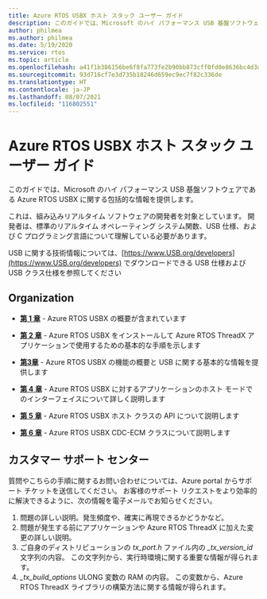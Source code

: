 ```yaml
---
title: Azure RTOS USBX ホスト スタック ユーザー ガイド
description: このガイドでは、Microsoft のハイ パフォーマンス USB 基盤ソフトウェアである Azure RTOS USBX に関する包括的な情報を提供します。
author: philmea
ms.author: philmea
ms.date: 5/19/2020
ms.service: rtos
ms.topic: article
ms.openlocfilehash: a41f1b386156be6f8fa773fe2b90bb873cff0fd0e8636bc4d3d8f75295bf7f19
ms.sourcegitcommit: 93d716cf7e3d735b18246d659ec9ec7f82c336de
ms.translationtype: HT
ms.contentlocale: ja-JP
ms.lasthandoff: 08/07/2021
ms.locfileid: "116802551"
---
```

# <a name="azure-rtos-usbx-host-stack-user-guide"></a>Azure RTOS USBX ホスト スタック ユーザー ガイド

このガイドでは、Microsoft のハイ パフォーマンス USB 基盤ソフトウェアである Azure RTOS USBX に関する包括的な情報を提供します。

これは、組み込みリアルタイム ソフトウェアの開発者を対象としています。 開発者は、標準のリアルタイム オペレーティング システム関数、USB 仕様、および C プログラミング言語について理解している必要があります。

USB に関する技術情報については、[https://www.USB.org/developers](https://www.USB.org/developers) でダウンロードできる USB 仕様および USB クラス仕様を参照してください

## <a name="organization"></a>Organization

- [**第 1 章**](usbx-host-stack-1.md) - Azure RTOS USBX の概要が含まれています

- [**第 2 章**](usbx-host-stack-2.md) - Azure RTOS USBX をインストールして Azure RTOS ThreadX アプリケーションで使用するための基本的な手順を示します

- [**第3章**](usbx-host-stack-3.md) - Azure RTOS USBX の機能の概要と USB に関する基本的な情報を提供します

- [**第 4 章**](usbx-host-stack-4.md) - Azure RTOS USBX に対するアプリケーションのホスト モードでのインターフェイスについて詳しく説明します

- [**第 5 章**](usbx-host-stack-5.md) - Azure RTOS USBX ホスト クラスの API について説明します

- [**第 6 章**](usbx-host-stack-6.md) - Azure RTOS USBX CDC-ECM クラスについて説明します

## <a name="customer-support-center"></a>カスタマー サポート センター

質問やこちらの手順に関するお問い合わせについては、Azure portal からサポート チケットを送信してください。 お客様のサポート リクエストをより効率的に解決できるように、次の情報を電子メールでお知らせください。

1. 問題の詳しい説明。発生頻度や、確実に再現できるかどうかなど。
2. 問題が発生する前にアプリケーションや Azure RTOS ThreadX に加えた変更の詳しい説明。
3. ご自身のディストリビューションの *tx_port.h* ファイル内の *_tx_version_id* 文字列の内容。 この文字列から、実行時環境に関する重要な情報が得られます。
4. *_tx_build_options* ULONG 変数の RAM の内容。 この変数から、Azure RTOS ThreadX ライブラリの構築方法に関する情報が得られます。
